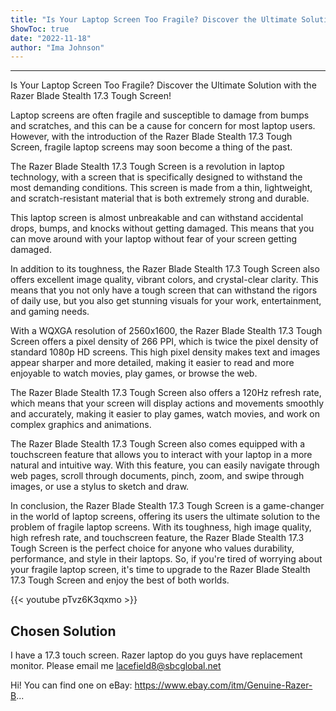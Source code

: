 ```yaml
---
title: "Is Your Laptop Screen Too Fragile? Discover the Ultimate Solution with the Razer Blade Stealth 17.3 Tough Screen!"
ShowToc: true 
date: "2022-11-18"
author: "Ima Johnson"
---
```

*****
Is Your Laptop Screen Too Fragile? Discover the Ultimate Solution with the Razer Blade Stealth 17.3 Tough Screen!

Laptop screens are often fragile and susceptible to damage from bumps and scratches, and this can be a cause for concern for most laptop users. However, with the introduction of the Razer Blade Stealth 17.3 Tough Screen, fragile laptop screens may soon become a thing of the past.

The Razer Blade Stealth 17.3 Tough Screen is a revolution in laptop technology, with a screen that is specifically designed to withstand the most demanding conditions. This screen is made from a thin, lightweight, and scratch-resistant material that is both extremely strong and durable.

This laptop screen is almost unbreakable and can withstand accidental drops, bumps, and knocks without getting damaged. This means that you can move around with your laptop without fear of your screen getting damaged.

In addition to its toughness, the Razer Blade Stealth 17.3 Tough Screen also offers excellent image quality, vibrant colors, and crystal-clear clarity. This means that you not only have a tough screen that can withstand the rigors of daily use, but you also get stunning visuals for your work, entertainment, and gaming needs.

With a WQXGA resolution of 2560x1600, the Razer Blade Stealth 17.3 Tough Screen offers a pixel density of 266 PPI, which is twice the pixel density of standard 1080p HD screens. This high pixel density makes text and images appear sharper and more detailed, making it easier to read and more enjoyable to watch movies, play games, or browse the web.

The Razer Blade Stealth 17.3 Tough Screen also offers a 120Hz refresh rate, which means that your screen will display actions and movements smoothly and accurately, making it easier to play games, watch movies, and work on complex graphics and animations.

The Razer Blade Stealth 17.3 Tough Screen also comes equipped with a touchscreen feature that allows you to interact with your laptop in a more natural and intuitive way. With this feature, you can easily navigate through web pages, scroll through documents, pinch, zoom, and swipe through images, or use a stylus to sketch and draw.

In conclusion, the Razer Blade Stealth 17.3 Tough Screen is a game-changer in the world of laptop screens, offering its users the ultimate solution to the problem of fragile laptop screens. With its toughness, high image quality, high refresh rate, and touchscreen feature, the Razer Blade Stealth 17.3 Tough Screen is the perfect choice for anyone who values durability, performance, and style in their laptops. So, if you're tired of worrying about your fragile laptop screen, it's time to upgrade to the Razer Blade Stealth 17.3 Tough Screen and enjoy the best of both worlds.

{{< youtube pTvz6K3qxmo >}} 



## Chosen Solution
 I have a 17.3  touch screen. Razer laptop  do you guys have replacement monitor. Please email me lacefield8@sbcglobal.net

 Hi!
You can find one on eBay: https://www.ebay.com/itm/Genuine-Razer-B...




